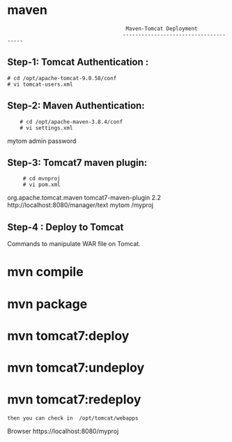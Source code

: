 # maven

                                          Maven-Tomcat Deployment
                                         --------------------------------------
Step-1:  Tomcat Authentication : 
----------------------------------------------------
    # cd /opt/apache-tomcat-9.0.58/conf
    # vi tomcat-users.xml

<tomcat-users xmlns="http://tomcat.apache.org/xml"
              xmlns:xsi="http://www.w3.org/2001/XMLSchema-instance"
              xsi:schemaLocation="http://tomcat.apache.org/xml tomcat-users.xsd"
              version="1.0">

 <role rolename="manager-gui"/>
  <role rolename="manager-script"/>
  <user username="admin" password="password" roles="manager-gui,manager-script"/>


</tomcat-users>


Step-2:  Maven Authentication:  
---------------------------------------------
        # cd /opt/apache-maven-3.8.4/conf
        # vi settings.xml

   <server>
      <id>mytom</id>
      <username>admin</username>
      <password>password</password>
    </server>


Step-3:  Tomcat7 maven plugin:  
---------------------------------------------
         # cd mvnproj
         # vi pom.xml

<plugin>
        <groupId>org.apache.tomcat.maven</groupId>
        <artifactId>tomcat7-maven-plugin</artifactId>
        <version>2.2</version>
        <configuration>
                <url>http://localhost:8080/manager/text</url>
                <server>mytom</server>
                <path>/myproj</path>
        </configuration>
</plugin>

Step-4 :  Deploy to Tomcat
---------------------------------------
Commands to manipulate WAR file on Tomcat.
# mvn compile
# mvn package
# mvn tomcat7:deploy 
# mvn tomcat7:undeploy 
# mvn tomcat7:redeploy 
    then you can check in  /opt/tomcat/webapps


   Browser https://localhost:8080/myproj


